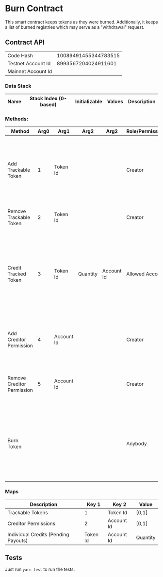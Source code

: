 # Burn Contract

This smart contract keeps tokens as they were burned. Additionally, it keeps a list of burned registries which may serve
as a "withdrawal" request.

## Contract API

|                    |                      |
|--------------------|----------------------|
| Code Hash          | 10089491455344783515 |
| Testnet Account Id | 8993567204024911601  |
| Mainnet Account Id |                      |

### Data Stack

| Name | Stack Index (0-based) | Initializable | Values | Description |
|------|-----------------------|---------------|--------|-------------|

### Methods:

| Method                     | Arg0 | Arg1       | Arg2     | Arg2       | Role/Permission | Description                                                                                                                                               |
|----------------------------|------|------------|----------|------------|-----------------|-----------------------------------------------------------------------------------------------------------------------------------------------------------|
| Add Trackable Token        | 1    | Token Id   |          |            | Creator         | Allows to set which Tokens are trackable (SIGNA is not trackable). Trackable Tokens are kept in a map                                                     |
| Remove Trackable Token     | 2    | Token Id   |          |            | Creator         | Removes a trackable token from map.                                                                                                                       |
| Credit Tracked Token       | 3    | Token Id   | Quantity | Account Id | Allowed Account | If given Token Id is trackable, then this command credits token (in form of offchain payouts), giving AXT control of how much on payout is still pending. |
| Add Creditor Permission    | 4    | Account Id |          |            | Creator         | Grants permission to an account to "Credit Tracked Token"                                                                                                 |
| Remove Creditor Permission | 5    | Account Id |          |            | Creator         | Revokes permission for an account to "Credit Tracked Token"                                                                                               |
| Burn Token                 |      |            |          |            | Anybody         | Everyone who sends a token to this contract, will automatically burn it, as this contract has no way to get received tokens and signa back                |

### Maps

| Description                          | Key 1    | Key 2      | Value    |
|--------------------------------------|----------|------------|----------|
| Trackable Tokens                     | 1        | Token Id   | [0,1]    |
| Creditor Permissions                 | 2        | Account Id | [0,1]    |
| Individual Credits (Pending Payouts) | Token Id | Account Id | Quantity |

## Tests

Just run `yarn test` to run the tests.